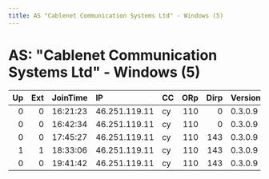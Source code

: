 ```yaml
---
title: AS "Cablenet Communication Systems Ltd" - Windows (5)
---
```


# AS: "Cablenet Communication Systems Ltd" - Windows (5)

|   Up |   Ext | JoinTime   | IP            | CC   |   ORp |   Dirp | Version   | Contact              | Nickname          |   eFamMembers |
|-----:|------:|:-----------|:--------------|:-----|------:|-------:|:----------|:---------------------|:------------------|--------------:|
|    0 |     0 | 16:21:23   | 46.251.119.11 | cy   |   110 |      0 | 0.3.0.9   | Shalaga@brukmail.com | RelayBoi357       |             1 |
|    0 |     0 | 16:42:34   | 46.251.119.11 | cy   |   110 |      0 | 0.3.0.9   | Shalaga@brukmail.com | RelayBoi357       |             1 |
|    0 |     0 | 17:45:27   | 46.251.119.11 | cy   |   110 |    143 | 0.3.0.9   | Shalaga@brukmail.com | RelayBoi357       |             1 |
|    1 |     1 | 18:33:06   | 46.251.119.11 | cy   |   110 |    143 | 0.3.0.9   | Shalinga@gmail.com   | RelayOfTheCentury |             1 |
|    0 |     0 | 19:41:42   | 46.251.119.11 | cy   |   110 |    143 | 0.3.0.9   | None                 | RelayBoi159357    |             1 |
